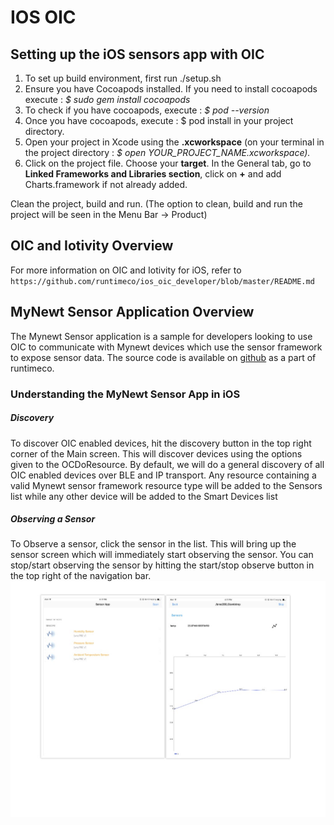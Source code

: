 # IOS OIC
## Setting up the iOS sensors app with OIC
1. To set up build environment, first run ./setup.sh
2. Ensure you have Cocoapods installed. If you need to install cocoapods execute : *$ sudo gem install cocoapods*
3. To check if you have cocoapods, execute : *$ pod --version*
4. Once you have cocoapods, execute : $ pod install in your project directory.
5. Open your project in Xcode using the **.xcworkspace** (on your terminal in the project directory : *$ open YOUR_PROJECT_NAME.xcworkspace).*
6. Click on the project file. Choose your **target**. In the General tab, go to **Linked Frameworks and Libraries section**, click on **+** and add Charts.framework if not already added.

Clean the project, build and run. (The option to clean, build and run the project will be seen in the Menu Bar -> Product)

## OIC and Iotivity Overview
For more information on OIC and Iotivity for iOS, refer to ```https://github.com/runtimeco/ios_oic_developer/blob/master/README.md```

## MyNewt Sensor Application Overview
The Mynewt Sensor application is a sample for developers looking to use OIC to communicate with Mynewt devices which use the sensor framework to expose sensor data. The source code is available on [github](https://github.com/runtimeco/ios_oic) as a part of runtimeco.

### Understanding the MyNewt Sensor App in iOS

##### Discovery
To discover OIC enabled devices, hit the discovery button in the top right corner of the Main screen. This will discover devices using the options given to the OCDoResource. By default, we will do a general discovery of all OIC enabled devices over BLE and IP transport. Any resource containing a valid Mynewt sensor framework resource type will be added to the Sensors list while any other device will be added to the Smart Devices list

##### Observing a Sensor 
To Observe a sensor, click the sensor in the list. This will bring up the sensor screen which will immediately start observing the sensor. You can stop/start observing the sensor by hitting the start/stop observe button in the top right of the navigation bar. 
![alt text](https://github.com/runtimeco/iOS_oic/blob/master/photos/sensor_img.jpg)
